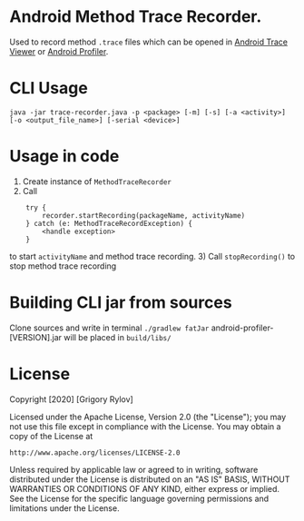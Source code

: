 # Android Method Trace Recorder.

Used to record method `.trace` files which can be opened in [Android Trace Viewer](https://github.com/Grigory-Rylov/android-trace-viewer) or [Android Profiler](https://developer.android.com/studio/profile/android-profiler).


# CLI Usage

```
java -jar trace-recorder.java -p <package> [-m] [-s] [-a <activity>] [-o <output_file_name>] [-serial <device>]

```

# Usage in code

1) Create instance of `MethodTraceRecorder`
2) Call 
```
    try {
        recorder.startRecording(packageName, activityName)
    } catch (e: MethodTraceRecordException) {
        <handle exception>
    }
``` 
to start `activityName` and method trace recording.
3) Call `stopRecording()` to stop method trace recording


# Building CLI jar from sources
Clone sources and write in terminal `./gradlew fatJar` 
android-profiler-[VERSION].jar will be placed in `build/libs/`

# License
Copyright [2020] [Grigory Rylov]

Licensed under the Apache License, Version 2.0 (the "License");
you may not use this file except in compliance with the License.
You may obtain a copy of the License at

    http://www.apache.org/licenses/LICENSE-2.0

Unless required by applicable law or agreed to in writing, software
distributed under the License is distributed on an "AS IS" BASIS,
WITHOUT WARRANTIES OR CONDITIONS OF ANY KIND, either express or implied.
See the License for the specific language governing permissions and
limitations under the License.
